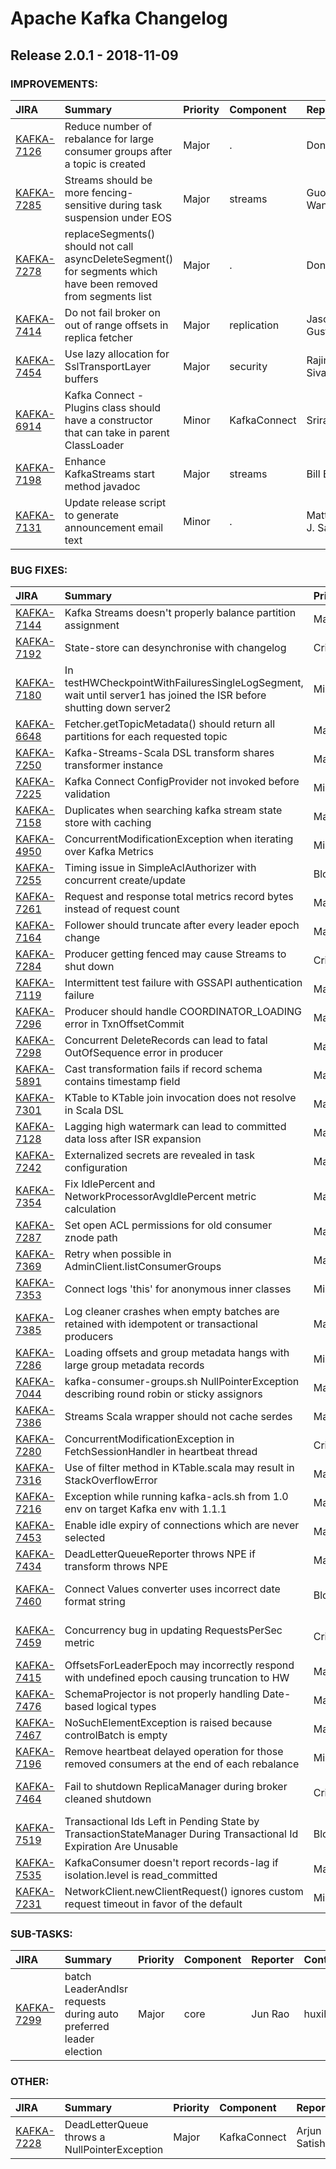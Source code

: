 
<!---
# Licensed to the Apache Software Foundation (ASF) under one
# or more contributor license agreements.  See the NOTICE file
# distributed with this work for additional information
# regarding copyright ownership.  The ASF licenses this file
# to you under the Apache License, Version 2.0 (the
# "License"); you may not use this file except in compliance
# with the License.  You may obtain a copy of the License at
#
#     http://www.apache.org/licenses/LICENSE-2.0
#
# Unless required by applicable law or agreed to in writing, software
# distributed under the License is distributed on an "AS IS" BASIS,
# WITHOUT WARRANTIES OR CONDITIONS OF ANY KIND, either express or implied.
# See the License for the specific language governing permissions and
# limitations under the License.
-->
# Apache Kafka Changelog

## Release 2.0.1 - 2018-11-09



### IMPROVEMENTS:

| JIRA | Summary | Priority | Component | Reporter | Contributor |
|:---- |:---- | :--- |:---- |:---- |:---- |
| [KAFKA-7126](https://issues.apache.org/jira/browse/KAFKA-7126) | Reduce number of rebalance for large consumer groups after a topic is created |  Major | . | Dong Lin | Jon Lee |
| [KAFKA-7285](https://issues.apache.org/jira/browse/KAFKA-7285) | Streams should be more fencing-sensitive during task suspension under EOS |  Major | streams | Guozhang Wang | Matthias J. Sax |
| [KAFKA-7278](https://issues.apache.org/jira/browse/KAFKA-7278) | replaceSegments() should not call asyncDeleteSegment() for segments which have been removed from segments list |  Major | . | Dong Lin | Dong Lin |
| [KAFKA-7414](https://issues.apache.org/jira/browse/KAFKA-7414) | Do not fail broker on out of range offsets in replica fetcher |  Major | replication | Jason Gustafson | Jason Gustafson |
| [KAFKA-7454](https://issues.apache.org/jira/browse/KAFKA-7454) | Use lazy allocation for SslTransportLayer buffers |  Major | security | Rajini Sivaram | Rajini Sivaram |
| [KAFKA-6914](https://issues.apache.org/jira/browse/KAFKA-6914) | Kafka Connect - Plugins class should have a constructor that can take in parent ClassLoader |  Minor | KafkaConnect | Sriram KS | Konstantine Karantasis |
| [KAFKA-7198](https://issues.apache.org/jira/browse/KAFKA-7198) | Enhance KafkaStreams start method javadoc |  Major | streams | Bill Bejeck | Kamal Chandraprakash |
| [KAFKA-7131](https://issues.apache.org/jira/browse/KAFKA-7131) | Update release script to generate announcement email text |  Minor | . | Matthias J. Sax | bibin sebastian |


### BUG FIXES:

| JIRA | Summary | Priority | Component | Reporter | Contributor |
|:---- |:---- | :--- |:---- |:---- |:---- |
| [KAFKA-7144](https://issues.apache.org/jira/browse/KAFKA-7144) | Kafka Streams doesn't properly balance partition assignment |  Major | streams | James Cheng | Bill Bejeck |
| [KAFKA-7192](https://issues.apache.org/jira/browse/KAFKA-7192) | State-store can desynchronise with changelog |  Critical | streams | Jon Bates | Guozhang Wang |
| [KAFKA-7180](https://issues.apache.org/jira/browse/KAFKA-7180) | In testHWCheckpointWithFailuresSingleLogSegment, wait until server1 has joined the ISR before shutting down server2 |  Minor | . | Lucas Wang | Lucas Wang |
| [KAFKA-6648](https://issues.apache.org/jira/browse/KAFKA-6648) | Fetcher.getTopicMetadata() should return all partitions for each requested topic |  Major | clients | radai rosenblatt | radai rosenblatt |
| [KAFKA-7250](https://issues.apache.org/jira/browse/KAFKA-7250) | Kafka-Streams-Scala DSL transform shares transformer instance |  Major | streams | Michal | Michal Dziemianko |
| [KAFKA-7225](https://issues.apache.org/jira/browse/KAFKA-7225) | Kafka Connect ConfigProvider not invoked before validation |  Minor | KafkaConnect | Nacho Munoz | Robert Yokota |
| [KAFKA-7158](https://issues.apache.org/jira/browse/KAFKA-7158) | Duplicates when searching kafka stream state store with caching |  Major | streams | Christian Henry | John Roesler |
| [KAFKA-4950](https://issues.apache.org/jira/browse/KAFKA-4950) | ConcurrentModificationException when iterating over Kafka Metrics |  Minor | consumer | Dumitru Postoronca | Sébastien Launay |
| [KAFKA-7255](https://issues.apache.org/jira/browse/KAFKA-7255) | Timing issue in SimpleAclAuthorizer with concurrent create/update |  Blocker | security | Rajini Sivaram | Rajini Sivaram |
| [KAFKA-7261](https://issues.apache.org/jira/browse/KAFKA-7261) | Request and response total metrics record bytes instead of request count |  Major | metrics | Rajini Sivaram | Rajini Sivaram |
| [KAFKA-7164](https://issues.apache.org/jira/browse/KAFKA-7164) | Follower should truncate after every leader epoch change |  Major | . | Jason Gustafson | Bob Barrett |
| [KAFKA-7284](https://issues.apache.org/jira/browse/KAFKA-7284) | Producer getting fenced may cause Streams to shut down |  Critical | streams | John Roesler | John Roesler |
| [KAFKA-7119](https://issues.apache.org/jira/browse/KAFKA-7119) | Intermittent test failure with GSSAPI authentication failure |  Major | security | Rajini Sivaram | Rajini Sivaram |
| [KAFKA-7296](https://issues.apache.org/jira/browse/KAFKA-7296) | Producer should handle COORDINATOR\_LOADING error in TxnOffsetCommit |  Major | . | Jason Gustafson | Jason Gustafson |
| [KAFKA-7298](https://issues.apache.org/jira/browse/KAFKA-7298) | Concurrent DeleteRecords can lead to fatal OutOfSequence error in producer |  Major | . | Jason Gustafson | Jason Gustafson |
| [KAFKA-5891](https://issues.apache.org/jira/browse/KAFKA-5891) | Cast transformation fails if record schema contains timestamp field |  Major | KafkaConnect | Artem Plotnikov | Maciej Bryński |
| [KAFKA-7301](https://issues.apache.org/jira/browse/KAFKA-7301) | KTable to KTable join invocation does not resolve in Scala DSL |  Major | streams | Michal | Joan Goyeau |
| [KAFKA-7128](https://issues.apache.org/jira/browse/KAFKA-7128) | Lagging high watermark can lead to committed data loss after ISR expansion |  Major | . | Jason Gustafson | Anna Povzner |
| [KAFKA-7242](https://issues.apache.org/jira/browse/KAFKA-7242) | Externalized secrets are revealed in task configuration |  Major | . | Bahdan Siamionau | Robert Yokota |
| [KAFKA-7354](https://issues.apache.org/jira/browse/KAFKA-7354) | Fix IdlePercent and NetworkProcessorAvgIdlePercent metric calculation |  Major | core | huxihx | huxihx |
| [KAFKA-7287](https://issues.apache.org/jira/browse/KAFKA-7287) | Set open ACL permissions for old consumer znode path |  Major | . | Manikumar | Manikumar |
| [KAFKA-7369](https://issues.apache.org/jira/browse/KAFKA-7369) | Retry when possible in AdminClient.listConsumerGroups |  Major | . | Jason Gustafson | Jason Gustafson |
| [KAFKA-7353](https://issues.apache.org/jira/browse/KAFKA-7353) | Connect logs 'this' for anonymous inner classes |  Minor | KafkaConnect | Kevin Lafferty | Kevin Lafferty |
| [KAFKA-7385](https://issues.apache.org/jira/browse/KAFKA-7385) | Log cleaner crashes when empty batches are retained with idempotent or transactional producers |  Major | . | Dhruvil Shah | Dhruvil Shah |
| [KAFKA-7286](https://issues.apache.org/jira/browse/KAFKA-7286) | Loading offsets and group metadata hangs with large group metadata records |  Minor | . | Flavien Raynaud | Flavien Raynaud |
| [KAFKA-7044](https://issues.apache.org/jira/browse/KAFKA-7044) | kafka-consumer-groups.sh NullPointerException describing round robin or sticky assignors |  Major | tools | Terra Field | Anna Povzner |
| [KAFKA-7386](https://issues.apache.org/jira/browse/KAFKA-7386) | Streams Scala wrapper should not cache serdes |  Major | streams | John Roesler | John Roesler |
| [KAFKA-7280](https://issues.apache.org/jira/browse/KAFKA-7280) | ConcurrentModificationException in FetchSessionHandler in heartbeat thread |  Critical | consumer | Rajini Sivaram | Rajini Sivaram |
| [KAFKA-7316](https://issues.apache.org/jira/browse/KAFKA-7316) | Use of filter method in KTable.scala may result in StackOverflowError |  Major | streams | Ted Yu | Joan Goyeau |
| [KAFKA-7216](https://issues.apache.org/jira/browse/KAFKA-7216) | Exception while running kafka-acls.sh from 1.0 env on target Kafka env with 1.1.1 |  Major | admin | Satish Duggana | Manikumar |
| [KAFKA-7453](https://issues.apache.org/jira/browse/KAFKA-7453) | Enable idle expiry of connections which are never selected |  Major | network | Rajini Sivaram | Rajini Sivaram |
| [KAFKA-7434](https://issues.apache.org/jira/browse/KAFKA-7434) | DeadLetterQueueReporter throws NPE if transform throws NPE |  Major | KafkaConnect | Michal Borowiecki | Michal Borowiecki |
| [KAFKA-7460](https://issues.apache.org/jira/browse/KAFKA-7460) | Connect Values converter uses incorrect date format string |  Blocker | KafkaConnect | Ewen Cheslack-Postava | Ewen Cheslack-Postava |
| [KAFKA-7459](https://issues.apache.org/jira/browse/KAFKA-7459) | Concurrency bug in updating RequestsPerSec metric |  Critical | . | Zhanxiang (Patrick) Huang | Zhanxiang (Patrick) Huang |
| [KAFKA-7415](https://issues.apache.org/jira/browse/KAFKA-7415) | OffsetsForLeaderEpoch may incorrectly respond with undefined epoch causing truncation to HW |  Major | replication | Anna Povzner | Jason Gustafson |
| [KAFKA-7476](https://issues.apache.org/jira/browse/KAFKA-7476) | SchemaProjector is not properly handling Date-based logical types |  Major | KafkaConnect | Robert Yokota | Robert Yokota |
| [KAFKA-7467](https://issues.apache.org/jira/browse/KAFKA-7467) | NoSuchElementException is raised because controlBatch is empty |  Major | core | Badai Aqrandista | Bob Barrett |
| [KAFKA-7196](https://issues.apache.org/jira/browse/KAFKA-7196) | Remove heartbeat delayed operation for those removed consumers at the end of each rebalance |  Minor | core, purgatory | Lincong Li | Lincong Li |
| [KAFKA-7464](https://issues.apache.org/jira/browse/KAFKA-7464) | Fail to shutdown ReplicaManager during broker cleaned shutdown |  Critical | . | Zhanxiang (Patrick) Huang | Zhanxiang (Patrick) Huang |
| [KAFKA-7519](https://issues.apache.org/jira/browse/KAFKA-7519) | Transactional Ids Left in Pending State by TransactionStateManager During Transactional Id Expiration Are Unusable |  Blocker | core, producer | Bridger Howell | Bridger Howell |
| [KAFKA-7535](https://issues.apache.org/jira/browse/KAFKA-7535) | KafkaConsumer doesn't report records-lag if isolation.level is read\_committed |  Major | clients | Alexey Vakhrenev | lambdaliu |
| [KAFKA-7231](https://issues.apache.org/jira/browse/KAFKA-7231) | NetworkClient.newClientRequest() ignores custom request timeout in favor of the default |  Minor | clients | Ron Dagostino | Jason Gustafson |


### SUB-TASKS:

| JIRA | Summary | Priority | Component | Reporter | Contributor |
|:---- |:---- | :--- |:---- |:---- |:---- |
| [KAFKA-7299](https://issues.apache.org/jira/browse/KAFKA-7299) | batch LeaderAndIsr requests during auto preferred leader election |  Major | core | Jun Rao | huxihx |


### OTHER:

| JIRA | Summary | Priority | Component | Reporter | Contributor |
|:---- |:---- | :--- |:---- |:---- |:---- |
| [KAFKA-7228](https://issues.apache.org/jira/browse/KAFKA-7228) | DeadLetterQueue throws a NullPointerException |  Major | KafkaConnect | Arjun Satish | Arjun Satish |


